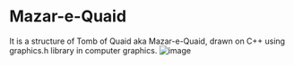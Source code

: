 # Mazar-e-Quaid
It is a structure of Tomb of Quaid aka Mazar-e-Quaid, drawn on C++ using graphics.h library in computer graphics.
![image](https://user-images.githubusercontent.com/57428557/124656228-59fd7c00-deba-11eb-863c-f04f052bbbc5.png)
